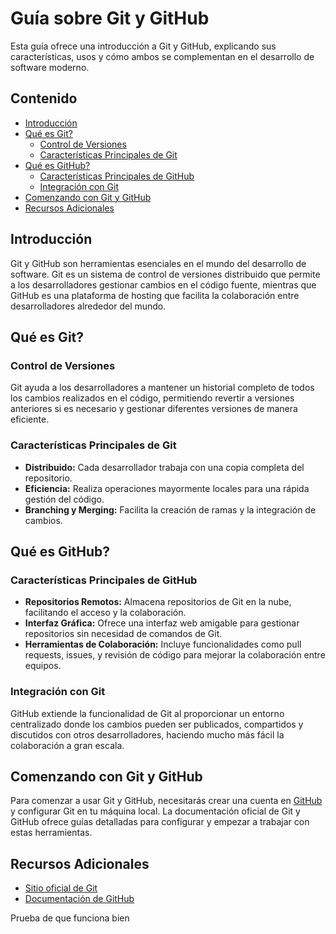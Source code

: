 # Guía sobre Git y GitHub

Esta guía ofrece una introducción a Git y GitHub, explicando sus características, usos y cómo ambos se complementan en el desarrollo de software moderno.

## Contenido
- [Introducción](#introducción)
- [Qué es Git?](#qué-es-git)
  - [Control de Versiones](#control-de-versiones)
  - [Características Principales de Git](#características-principales-de-git)
- [Qué es GitHub?](#qué-es-github)
  - [Características Principales de GitHub](#características-principales-de-github)
  - [Integración con Git](#integración-con-git)
- [Comenzando con Git y GitHub](#comenzando-con-git-y-github)
- [Recursos Adicionales](#recursos-adicionales)

## Introducción
Git y GitHub son herramientas esenciales en el mundo del desarrollo de software. Git es un sistema de control de versiones distribuido que permite a los desarrolladores gestionar cambios en el código fuente, mientras que GitHub es una plataforma de hosting que facilita la colaboración entre desarrolladores alrededor del mundo.

## Qué es Git?

### Control de Versiones
Git ayuda a los desarrolladores a mantener un historial completo de todos los cambios realizados en el código, permitiendo revertir a versiones anteriores si es necesario y gestionar diferentes versiones de manera eficiente.

### Características Principales de Git
- **Distribuido:** Cada desarrollador trabaja con una copia completa del repositorio.
- **Eficiencia:** Realiza operaciones mayormente locales para una rápida gestión del código.
- **Branching y Merging:** Facilita la creación de ramas y la integración de cambios.

## Qué es GitHub?

### Características Principales de GitHub
- **Repositorios Remotos:** Almacena repositorios de Git en la nube, facilitando el acceso y la colaboración.
- **Interfaz Gráfica:** Ofrece una interfaz web amigable para gestionar repositorios sin necesidad de comandos de Git.
- **Herramientas de Colaboración:** Incluye funcionalidades como pull requests, issues, y revisión de código para mejorar la colaboración entre equipos.

### Integración con Git
GitHub extiende la funcionalidad de Git al proporcionar un entorno centralizado donde los cambios pueden ser publicados, compartidos y discutidos con otros desarrolladores, haciendo mucho más fácil la colaboración a gran escala.

## Comenzando con Git y GitHub
Para comenzar a usar Git y GitHub, necesitarás crear una cuenta en [GitHub](https://github.com/) y configurar Git en tu máquina local. La documentación oficial de Git y GitHub ofrece guías detalladas para configurar y empezar a trabajar con estas herramientas.

## Recursos Adicionales
- [Sitio oficial de Git](https://git-scm.com/)
- [Documentación de GitHub](https://docs.github.com/en)


Prueba de que funciona bien
